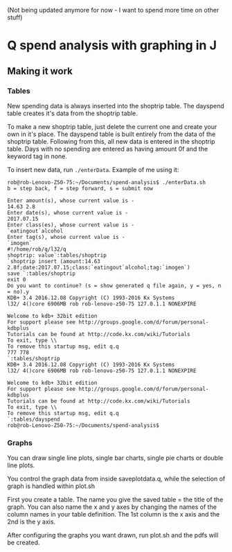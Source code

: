(Not being updated anymore for now - I want to spend more time on other stuff)

# Q spend analysis with graphing in J

## Making it work
### Tables
New spending data is always inserted into the shoptrip table. The
dayspend table creates it's data from the shoptrip table.

To make a new shoptrip table, just delete the current one and create your own
in it's place. The dayspend table is built entirely from the data of the
shoptrip table. Following from this, all new data is entered in the shoptrip
table. Days with no spending are entered as having amount 0f and the keyword
tag in none.

To insert new data, run `./enterData`. Example of me using it:

```
rob@rob-Lenovo-Z50-75:~/Documents/spend-analysis$ ./enterData.sh 
b = step back, f = step forward, s = submit now

Enter amount(s), whose current value is -
14.63 2.8
Enter date(s), whose current value is -
2017.07.15
Enter class(es), whose current value is -
`eatingout`alcohol
Enter tag(s), whose current value is -
`imogen`
#!/home/rob/q/l32/q
shoptrip: value`:tables/shoptrip
`shoptrip insert (amount:14.63 2.8f;date:2017.07.15;class:`eatingout`alcohol;tag:`imogen`)
save `:tables/shoptrip
exit 0
Do you want to continue? (s = show generated q file again, y = yes, n = no).y
KDB+ 3.4 2016.12.08 Copyright (C) 1993-2016 Kx Systems
l32/ 4()core 6906MB rob rob-lenovo-z50-75 127.0.1.1 NONEXPIRE  

Welcome to kdb+ 32bit edition
For support please see http://groups.google.com/d/forum/personal-kdbplus
Tutorials can be found at http://code.kx.com/wiki/Tutorials
To exit, type \\
To remove this startup msg, edit q.q
777 778
`:tables/shoptrip
KDB+ 3.4 2016.12.08 Copyright (C) 1993-2016 Kx Systems
l32/ 4()core 6906MB rob rob-lenovo-z50-75 127.0.1.1 NONEXPIRE  

Welcome to kdb+ 32bit edition
For support please see http://groups.google.com/d/forum/personal-kdbplus
Tutorials can be found at http://code.kx.com/wiki/Tutorials
To exit, type \\
To remove this startup msg, edit q.q
`:tables/dayspend
rob@rob-Lenovo-Z50-75:~/Documents/spend-analysis$
```


### Graphs
You can draw single line plots, single bar charts, single pie charts or double line plots.

You control the graph data from inside saveplotdata.q, while the selection of
graph is handled within plot.sh

First you create a table. The name you give the saved table = the title of the graph.
You can also name the x and y axes by changing the names of the column names in
your table definition. The 1st column is the x axis and the 2nd is the y axis.

After configuring the graphs you want drawn, run plot.sh and the pdfs will be created.
